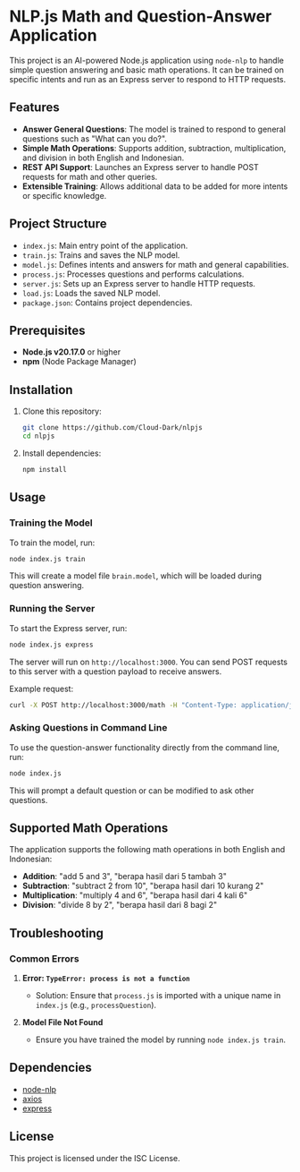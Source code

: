 # NLP.js Math and Question-Answer Application

This project is an AI-powered Node.js application using `node-nlp` to handle simple question answering and basic math operations. It can be trained on specific intents and run as an Express server to respond to HTTP requests.

## Features

- **Answer General Questions**: The model is trained to respond to general questions such as "What can you do?".
- **Simple Math Operations**: Supports addition, subtraction, multiplication, and division in both English and Indonesian.
- **REST API Support**: Launches an Express server to handle POST requests for math and other queries.
- **Extensible Training**: Allows additional data to be added for more intents or specific knowledge.

## Project Structure

- `index.js`: Main entry point of the application.
- `train.js`: Trains and saves the NLP model.
- `model.js`: Defines intents and answers for math and general capabilities.
- `process.js`: Processes questions and performs calculations.
- `server.js`: Sets up an Express server to handle HTTP requests.
- `load.js`: Loads the saved NLP model.
- `package.json`: Contains project dependencies.

## Prerequisites

- **Node.js v20.17.0** or higher
- **npm** (Node Package Manager)

## Installation

1. Clone this repository:
   ```bash
   git clone https://github.com/Cloud-Dark/nlpjs
   cd nlpjs
   ```

2. Install dependencies:
   ```bash
   npm install
   ```

## Usage

### Training the Model

To train the model, run:
```bash
node index.js train
```

This will create a model file `brain.model`, which will be loaded during question answering.

### Running the Server

To start the Express server, run:
```bash
node index.js express
```

The server will run on `http://localhost:3000`. You can send POST requests to this server with a question payload to receive answers.

Example request:
```bash
curl -X POST http://localhost:3000/math -H "Content-Type: application/json" -d '{"question": "berapa hasil dari 5 tambah 3"}'
```

### Asking Questions in Command Line

To use the question-answer functionality directly from the command line, run:
```bash
node index.js
```

This will prompt a default question or can be modified to ask other questions.

## Supported Math Operations

The application supports the following math operations in both English and Indonesian:

- **Addition**: "add 5 and 3", "berapa hasil dari 5 tambah 3"
- **Subtraction**: "subtract 2 from 10", "berapa hasil dari 10 kurang 2"
- **Multiplication**: "multiply 4 and 6", "berapa hasil dari 4 kali 6"
- **Division**: "divide 8 by 2", "berapa hasil dari 8 bagi 2"

## Troubleshooting

### Common Errors

1. **Error: `TypeError: process is not a function`**
   - Solution: Ensure that `process.js` is imported with a unique name in `index.js` (e.g., `processQuestion`).

2. **Model File Not Found**
   - Ensure you have trained the model by running `node index.js train`.

## Dependencies

- [node-nlp](https://www.npmjs.com/package/node-nlp)
- [axios](https://www.npmjs.com/package/axios)
- [express](https://www.npmjs.com/package/express)

## License

This project is licensed under the ISC License.